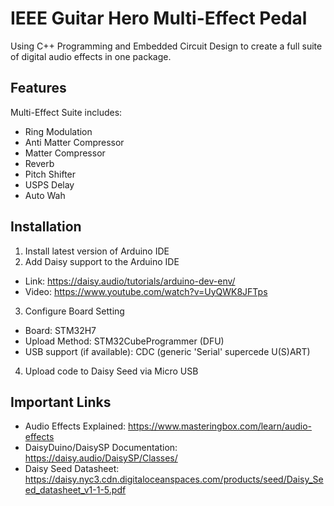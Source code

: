 
# IEEE Guitar Hero Multi-Effect Pedal

Using C++ Programming and Embedded Circuit Design to create a full suite of digital audio effects in one package.


## Features

Multi-Effect Suite includes:
- Ring Modulation
- Anti Matter Compressor
- Matter Compressor
- Reverb
- Pitch Shifter
- USPS Delay
- Auto Wah

## Installation

1. Install latest version of Arduino IDE
2. Add Daisy support to the Arduino IDE
- Link: https://daisy.audio/tutorials/arduino-dev-env/
- Video: https://www.youtube.com/watch?v=UyQWK8JFTps
3. Configure Board Setting
- Board: STM32H7
- Upload Method: STM32CubeProgrammer (DFU)
- USB support (if available): CDC (generic 'Serial' supercede U(S)ART)
4. Upload code to Daisy Seed via Micro USB

## Important Links

- Audio Effects Explained: https://www.masteringbox.com/learn/audio-effects
- DaisyDuino/DaisySP Documentation: https://daisy.audio/DaisySP/Classes/ 
- Daisy Seed Datasheet: https://daisy.nyc3.cdn.digitaloceanspaces.com/products/seed/Daisy_Seed_datasheet_v1-1-5.pdf 